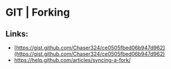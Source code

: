 # GIT \| Forking

## Links:

* [https://gist.github.com/Chaser324/ce0505fbed06b947d962](https://gist.github.com/Chaser324/ce0505fbed06b947d962)
* https://help.github.com/articles/syncing-a-fork/



